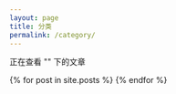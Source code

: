 ```yaml
---
layout: page
title: 分类
permalink: /category/
---
```


<script>
  var query = location.search;
  query = query.substring(1);
  var kvs = query.split('&');
  var key;
  for (var i=0;i<kvs.length;i++){
    var kv = kvs[i];
    var k = kv.split('=');
    if (k.length == 2) {
      if (k[0] == 'key') {
        key = k[1];
      }
    }
  }
  if (key.indexOf('/') != -1) {
    key = '';
  }
</script>

正在查看 "<script>document.write(key);</script>" 下的文章

<div class="post">
  <div class="post-archive">
  {% for post in site.posts %}
    <!-- <h2>{{ post.date | date: "%Y" }}</h2> -->
    <ul class="listing" style="display: none;">
      <li>
      <span class="date">{{ post.date | date: "%Y/%m/%d" }}</span>
      <a href="{{ post.url | prepend: site.baseurl }}" key="{{ post.categories }}">
      {% if post.title %}
  		{{ post.title }}
  	  {% else %}
  		{{ site.page_no_title }}
  	  {% endif %}
  	  </a>
  	</li>
    </ul>
  {% endfor %}
  </div>
</div>

<script>
  window.onload=function() {
    var items = $('.post-archive a');
    for (var i=0; i<items.length; i++) {
      var item = items[i];
      if ($(item).attr('key').toLowerCase().indexOf(key.toLowerCase()) == -1) {
        $(item.parentElement.parentElement).remove();
      } else {
      	$(item.parentElement.parentElement).show();
      }
    }
    if ($('.post-archive a').length == 0) {
      $('.post-archive').html('<font color="red">没有记录</font>')
    }
  }
</script>
